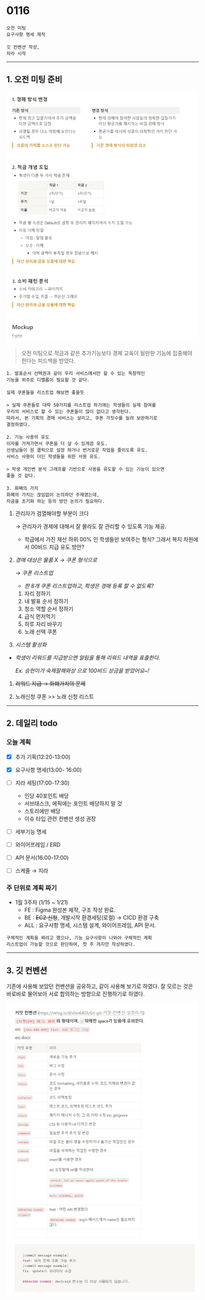 
# 0116

```text
오전 미팅
요구사항 명세 제작

깃 컨벤션 작성,
자라 시작
```

---

## 1. 오전 미팅 준비

![img.png](img.png)

> 오전 미팅으로 적금과 같은 추가기능보다
> 경제 교육이 될만한 기능에 집중해야 한다는 피드백을 받았다.


```text
1. 발표순서 선택권과 같이 우리 서비스에서만 할 수 있는 독창적인
기능을 위주로 디벨롭이 필요할 것 같다.

실제 쿠폰들을 리스트업 해보면 좋을듯

> 실제 쿠폰들로 대략 50가지를 리스트업 하기에는 학생들의 실제 참여를
우리의 서비스로 할 수 있는 쿠폰들이 많이 없다고 생각된다.
따라서, 본 기획의 경매 서비스는 살리고, 쿠폰 가짓수를 늘려 보완하기로
결정하였다.

2. 기능 사용의 유도
이자를 가져가면서 쿠폰을 더 살 수 있게끔 유도.
선생님들이 원 클릭으로 설정 하거나 번거로운 작업을 줄이도록 유도.
서비스 사용이 더딘 학생들을 위한 사용 유도.

> 학생 개인변 분석 그래프를 기반으로 사용을 유도할 수 있는 기능이 있으면
좋을 것 같다.

3. 화폐의 가치
화폐의 가치는 끊임없이 논의하던 주제였는데,
자금을 초기화 하는 등의 방안 논의가 필요하다.

```

1. 관리자가 검열해야할 부분이 크다

   → 관리자가 경제에 대해서 잘 몰라도 잘 관리할 수 있도록 기능 제공.

    - 학급에서 가진 재산 하위 00% 인 학생들만 보여주는 형식? 그래서 복지 차원에서 00비드 지급 유도 방안?

1. *경매 대상은 물품 X → 쿠폰 형식으로*

   *→ 쿠폰 리스트업*

    - *한 8개 쿠폰 리스트업하고, 학생은 경매 등록 할 수 없도록?*
    1. 자리 정하기
    2. 내 발표 순서 정하기
    3. 청소 역할 순서 정하기
    4. 급식 먼저먹기
    5. 하루 자리 바꾸기
    6. 노래 선택 쿠폰

1. *시스템 활성화*
- *학생이 리워드를 지급받으면 알림을 통해 리워드 내역을 표출한다.*

  *Ex. 승헌이가 숙제잘해와상 으로 100비드 상금을 받았어요~!*


1. ~~리워드 지급 → 화폐가치의 문제~~

2. 노래신청 쿠폰 >> 노래 신청 리스트


---

## 2. 데일리 todo
### 오늘 계획

- [x]  추가 기획(12:20-13:00)
- [x]  요구사항 명세(13:00- 16:00)
- [ ]  지라 세팅(17:00-17:30)
    - 인당 40포인트 배당
    - 서브태스크, 에픽에는 포인트 배당하지 말 것
    - 스토리에만 배당
    - 이슈 타입 관련 컨벤션 생성 권장
- [ ]  세부기능 명세
- [ ]  와이어프레임 / ERD
- [ ]  API 문서(16:00-17:00)
- [ ]  스케줄 → 지라


### 주 단위로 계획 짜기

- 1월 3주차 (1/15 ~ 1/21)
    - FE : Figma 완성본 제작, 구조 작성 완료.
    - BE : ~~EC2 신청~~,  개발시작 환경세팅(로컬) → CICD 환경  구축
    - ALL : 요구사항 명세, 시스템 설계, 와이어프레임, API 문서.

```text
구체적인 계획을 짜려고 했으나, 기능 요구사항이 나와야 구체적인 계획
리스트업이 가능할 것으로 판단하여, 첫 주 까지만 작성하였다.

```


---

## 3. 깃 컨벤션

기존에 사용해 보았던 컨벤션을 공유하고, 같이 사용해 보기로 하였다.
잘 모르는 것은 바로바로 물어보아 서로 합의하는 방향으로 진행하기로
하였다.

![img_1.png](img_1.png)
